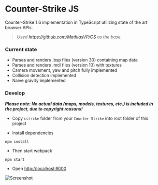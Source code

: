 # Counter-Strike JS

Counter-Strike 1.6 implementation in TypeScript utilizing state of the art browser APIs.

> _Used https://github.com/MathiasVP/CS as the base._

### Current state

- Parses and renders .bsp files (version 30) containing map data
- Parses and renders .mdl files (version 10) with textures
- Camera movement, yaw and pitch fully implemented
- Collision detection implemented
- Naive gravity implemented

### Develop

**_Please note: No actual data (maps, models, textures, etc.) is included in the project, due to copyright reasons!_**

- Copy `cstrike` folder from your `Counter-Strike` into root folder of this project

- Install dependencies

```
npm install
```

- Then start webpack

```
npm start
```

- Open [http://localhost:9000](http://localhost:9000)

![Screenshot](https://user-images.githubusercontent.com/3748453/50407004-1dbc1180-07cf-11e9-8976-7472bc17183d.jpg)
